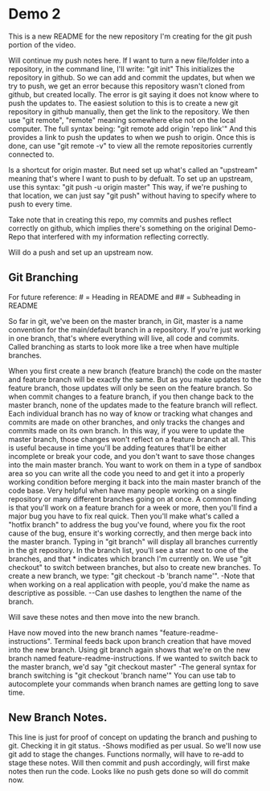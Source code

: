 # Demo 2

This is a new README for the new repository I'm creating for the git push portion of the video.

Will continue my push notes here.
If I want to turn a new file/folder into a repository, in the command line, I'll write: "git init"
This initializes the repository in github.
So we can add and commit the updates, but when we try to push, we get an error because this repository wasn't cloned from github, but created locally.
The error is git saying it does not know where to push the updates to.
The easiest solution to this is to create a new git repository in github manually, then get the link to the repository.
We then use "git remote", "remote" meaning somewhere else not on the local computer.
The full syntax being: "git remote add origin 'repo link'"
And this provides a link to push the updates to when we push to origin.
Once this is done, can use "git remote -v" to view all the remote repositories currently connected to.

Is a shortcut for origin master. But need set up what's called an "upstream" meaning that's where I want to push to by defualt.
To set up an upstream, use this syntax: "git push -u origin master"
This way, if we're pushing to that location, we can just say "git push" without having to specify where to push to every time.

Take note that in creating this repo, my commits and pushes reflect correctly on github, which implies there's something 
on the original Demo-Repo that interfered with my information reflecting correctly.

Will do a push and set up an upstream now.

## Git Branching

For future reference: # = Heading in README and ## = Subheading in README

So far in git, we've been on the master branch, in Git, master is a name convention for the main/default branch in a repository.
If you're just working in one branch, that's where everything will live, all code and commits.
Called branching as starts to look more like a tree when have multiple branches.

When you first create a new branch (feature branch) the code on the master and feature branch will be exactly the same.
But as you make updates to the feature branch, those updates will only be seen on the feature branch.
So when commit changes to a feature branch, if you then change back to the master branch, none of the updates made to the feature branch will reflect.
Each individual branch has no way of know or tracking what changes and commits are made on other branches, and only tracks the changes and commits made on its own branch.
In this way, if you were to update the master branch, those changes won't reflect on a feature branch at all.
This is useful because in time you'll be adding features that'll be either incomplete or break your code, and you don't want to save those changes into the main master branch.
You want to work on them in a type of sandbox area so you can write all the code you need to and get it into a properly working condition before merging it back into the main master branch of the code base.
Very helpful when have many people working on a single repository or many different branches going on at once.
A common finding is that you'll work on a feature branch for a week or more, then you'll find a major bug you have to fix real quick.
Then you'll make what's called a "hotfix branch" to address the bug you've found, where you fix the root cause of the bug, ensure it's working correctly, and then merge back into the master branch.
Typing in "git branch" will display all branches currently in the git repository.
In the branch list, you'll see a star next to one of the branches, and that * indicates which branch I'm currently on.
We use "git checkout" to switch between branches, but also to create new branches.
To create a new branch, we type: "git checkout -b 'branch name'".
-Note that when working on a real application with people, you'd make the name as descriptive as possible.
--Can use dashes to lengthen the name of the branch.

Will save these notes and then move into the new branch.

Have now moved into the new branch names "feature-readme-instructions".
Terminal feeds back upon branch creation that have moved into the new branch.
Using git branch again shows that we're on the new branch named feature-readme-instructions.
If we wanted to switch back to the master branch, we'd say "git checkout master"
-The general syntax for branch switching is "git checkout 'branch name'"
You can use tab to autocomplete your commands when branch names are getting long to save time.

## New Branch Notes.

This line is just for proof of concept on updating the branch and pushing to git.
Checking it in git status.
-Shows modified as per usual.
So we'll now use git add to stage the changes.
Functions normally, will have to re-add to stage these notes.
Will then commit and push accordingly, will first make notes then run the code.
Looks like no push gets done so will do commit now.